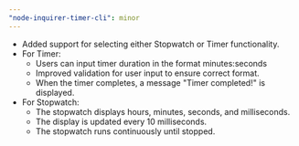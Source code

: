 ```yaml
---
"node-inquirer-timer-cli": minor
---
```


- Added support for selecting either Stopwatch or Timer functionality.
- For Timer:
  - Users can input timer duration in the format minutes:seconds
  - Improved validation for user input to ensure correct format.
  - When the timer completes, a message "Timer completed!" is displayed.
- For Stopwatch:
  - The stopwatch displays hours, minutes, seconds, and milliseconds.
  - The display is updated every 10 milliseconds.
  - The stopwatch runs continuously until stopped.
